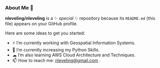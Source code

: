 ### About Me 👋


**nleveling/nleveling** is a ✨ _special_ ✨ repository because its `README.md` (this file) appears on your GitHub profile.

Here are some ideas to get you started:

- ⚡ I’m currently working with Geospatial Information Systems. 
- 🌱 I’m currently increasing my Python Skills.
- ☁ I’m also learning AWS Cloud Architecture and Techniques. 
- 📫 How to reach me: nleveling@gmail.com .

